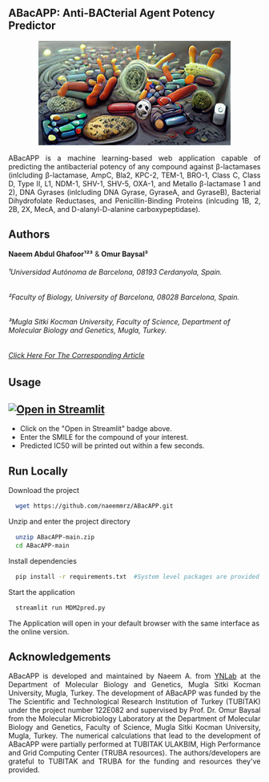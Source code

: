 ## ABacAPP: Anti-BACterial Agent Potency Predictor

<p align="center">
<img src="https://github.com/naeemmrz/ABacAPP/blob/main/logo.png?raw=true" />
</p>

<div style="text-align: justify"> 
ABacAPP is a machine learning-based web application capable of predicting the antibacterial potency of any compound against β-lactamases (inlcluding β-lactamase, AmpC, Bla2, KPC-2, TEM-1, BRO-1, Class C, Class D, Type II, L1, NDM-1, SHV-1, SHV-5, OXA-1, and Metallo β-lactamase 1 and 2), DNA Gyrases (inlcluding DNA Gyrase, GyraseA, and GyraseB), Bacterial Dihydrofolate Reductases, and Penicillin-Binding Proteins (inlcuding 1B, 2, 2B, 2X, MecA, and D-alanyl-D-alanine carboxypeptidase).
</div>

## Authors
**Naeem Abdul Ghafoor¹²³** & **Omur Baysal³**
###### ¹Universidad Autónoma de Barcelona, 08193 Cerdanyola, Spain.
###### ²Faculty of Biology, University of Barcelona, 08028 Barcelona, Spain.
###### ³Mugla Sitki Kocman University, Faculty of Science, Department of Molecular Biology and Genetics, Mugla, Turkey.
###### [Click Here For The Corresponding Article](https://)


## Usage
## [![Open in Streamlit](https://static.streamlit.io/badges/streamlit_badge_black_white.svg)](https://naeemmrz-abacapp-abacapp-qpjwr6.streamlitapp.com)
- Click on the "Open in Streamlit" badge above. 
- Enter the SMILE for the compound of your interest.
- Predicted IC50 will be printed out within a few seconds.
  
  
## Run Locally
Download the project

```bash
  wget https://github.com/naeemmrz/ABacAPP.git
```

Unzip and enter the project directory

```bash
  unzip ABacAPP-main.zip
  cd ABacAPP-main
```

Install dependencies

```bash
  pip install -r requirements.txt  #System level packages are provided in packages.txt
```

Start the application

```bash
  streamlit run MDM2pred.py
```

The Application will open in your default browser with the same interface as the online version.


## Acknowledgements
<div style="text-align: justify"> 
ABacAPP is developed and maintained by Naeem A. from <a href="http://ynlab.mu.edu.tr/">YNLab</a> at the Department of Molecular Biology and Genetics, Mugla Sitki Kocman University, Mugla, Turkey. The development of ABacAPP was funded by the The Scientific and Technological Research Institution of Turkey (TUBITAK) under the project number 122E082 and supervised by Prof. Dr. Omur Baysal from the Molecular Microbiology Laboratory at the Department of Molecular Biology and Genetics, Faculty of Science, Mugla Sitki Kocman University, Mugla, Turkey. The numerical calculations that lead to the development of ABacAPP were partially performed at TUBITAK ULAKBIM, High Performance and Grid Computing Center (TRUBA resources). The authors/developers are grateful to TUBITAK and TRUBA for the funding and resources they've provided.
</div>
